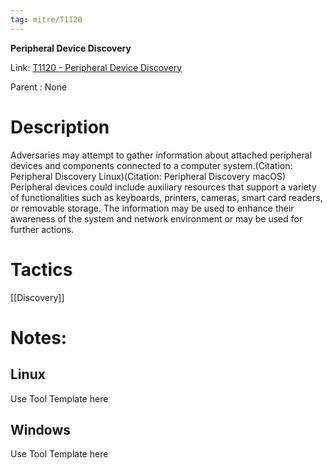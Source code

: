 ```yaml
---
tag: mitre/T1120
---
```


**Peripheral Device Discovery**

Link: [T1120 - Peripheral Device Discovery](https://attack.mitre.org/techniques/T1120)

Parent : None


# Description

Adversaries may attempt to gather information about attached peripheral devices and components connected to a computer system.(Citation: Peripheral Discovery Linux)(Citation: Peripheral Discovery macOS) Peripheral devices could include auxiliary resources that support a variety of functionalities such as keyboards, printers, cameras, smart card readers, or removable storage. The information may be used to enhance their awareness of the system and network environment or may be used for further actions.

# Tactics


[[Discovery]]


# Notes:

## Linux

Use Tool Template here

## Windows

Use Tool Template here